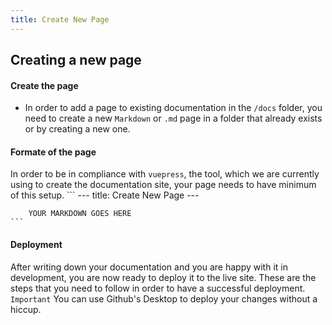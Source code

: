 ```yaml
---
title: Create New Page
---
```


## Creating a new page

#### Create the page
* In order to add a page to existing documentation in the `/docs` folder, you need to create a new `Markdown` or `.md` page in a folder that already exists or by creating a new one.

#### Formate of the page
In order to be in compliance with `vuepress`, the tool, which we are currently using to create the documentation site,  your page needs to have minimum of this setup.
	```
		---
		title:  Create New Page
		---

		YOUR MARKDOWN GOES HERE
	```

#### 	Deployment
After writing down your documentation and you are happy with it in development, you are now ready to deploy it to the live site.
These are the steps that you need to follow in order to have a successful deployment.
`Important` You can use Github's Desktop to deploy your changes without a hiccup.